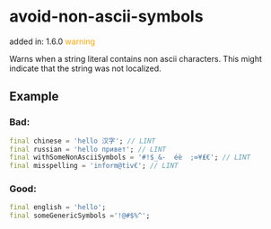 # avoid-non-ascii-symbols
added in: 1.6.0 <span style="color: orange">warning</span>

Warns when a string literal contains non ascii characters. This might indicate that the string was not localized.

## Example
### Bad:
```dart
final chinese = 'hello 汉字'; // LINT
final russian = 'hello привет'; // LINT
final withSomeNonAsciiSymbols = '#!$_&-  éè  ;∞¥₤€'; // LINT
final misspelling = 'inform@tiv€'; // LINT
```
### Good:
```dart
final english = 'hello';
final someGenericSymbols ='!@#$%^';
```
